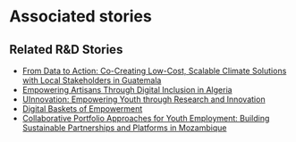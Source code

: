 # Associated stories

<!-- !!DO NOT REMOVE!! start autogenerated hyperlinks -->
## Related R&D Stories
- [From Data to Action: Co-Creating Low-Cost, Scalable Climate Solutions with Local Stakeholders in Guatemala](../stories/?doc=Explorers_GTM)
- [Empowering Artisans Through Digital Inclusion in Algeria](../stories/?doc=Explorers_DZA)
- [UInnovation: Empowering Youth through Research and Innovation](../stories/?doc=Explorers_TGO)
- [Digital Baskets of Empowerment](../stories/?doc=Explorers_SLV)
- [Collaborative Portfolio Approaches for Youth Employment: Building Sustainable Partnerships and Platforms in Mozambique](../stories/?doc=Explorers_MOZ)
<!-- !!DO NOT REMOVE!! end autogenerated hyperlinks -->